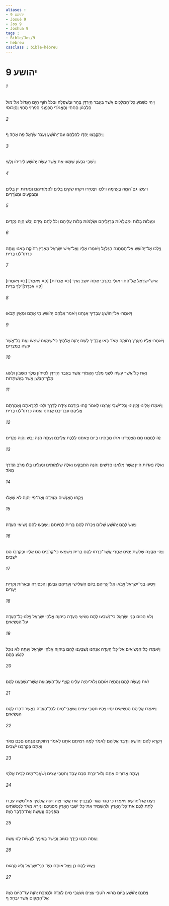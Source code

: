 ```yaml
---
aliases : 
- יהושע 9
- Josué 9
- Jos 9
- Joshua 9
tags : 
- Bible/Jos/9
- hébreu
cssclass : bible-hébreu
---
```


# יהושע 9

###### 1
וַיְהִי כִשְׁמֹעַ כָּל־הַמְּלָכִים אֲשֶׁר בְּעֵבֶר הַיַּרְדֵּן בָּהָר וּבַשְּׁפֵלָה וּבְכֹל חֹוף הַיָּם הַגָּדֹול אֶל־מוּל הַלְּבָנֹון הַחִתִּי וְהָאֱמֹרִי הַכְּנַעֲנִי הַפְּרִזִּי הַחִוִּי וְהַיְבוּסִי׃
###### 2
וַיִּתְקַבְּצוּ יַחְדָּו לְהִלָּחֵם עִם־יְהֹושֻׁעַ וְעִם־יִשְׂרָאֵל פֶּה אֶחָד׃ ף
###### 3
וְיֹשְׁבֵי גִבְעֹון שָׁמְעוּ אֵת אֲשֶׁר עָשָׂה יְהֹושֻׁעַ לִירִיחֹו וְלָעָי׃
###### 4
וַיַּעֲשׂוּ גַם־הֵמָּה בְּעָרְמָה וַיֵּלְכוּ וַיִּצְטַיָּרוּ וַיִּקְחוּ שַׂקִּים בָּלִים לַחֲמֹורֵיהֶם וְנֹאדֹות יַיִן בָּלִים וּמְבֻקָּעִים וּמְצֹרָרִים׃
###### 5
וּנְעָלֹות בָּלֹות וּמְטֻלָּאֹות בְּרַגְלֵיהֶם וּשְׂלָמֹות בָּלֹות עֲלֵיהֶם וְכֹל לֶחֶם צֵידָם יָבֵשׁ הָיָה נִקֻּדִים׃
###### 6
וַיֵּלְכוּ אֶל־יְהֹושֻׁעַ אֶל־הַמַּחֲנֶה הַגִּלְגָּל וַיֹּאמְרוּ אֵלָיו וְאֶל־אִישׁ יִשְׂרָאֵל מֵאֶרֶץ רְחֹוקָה בָּאנוּ וְעַתָּה כִּרְתוּ־לָנוּ בְרִית׃
###### 7
[כ= וַיֹּאמְרוּ] [ק= וַיֹּאמֶר] אִישׁ־יִשְׂרָאֵל אֶל־הַחִוִּי אוּלַי בְּקִרְבִּי אַתָּה יֹושֵׁב וְאֵיךְ [כ= אֶכְרֹות] [ק= אֶכְרָת]־לְךָ בְרִית׃
###### 8
וַיֹּאמְרוּ אֶל־יְהֹושֻׁעַ עֲבָדֶיךָ אֲנָחְנוּ וַיֹּאמֶר אֲלֵהֶם יְהֹושֻׁעַ מִי אַתֶּם וּמֵאַיִן תָּבֹאוּ׃
###### 9
וַיֹּאמְרוּ אֵלָיו מֵאֶרֶץ רְחֹוקָה מְאֹד בָּאוּ עֲבָדֶיךָ לְשֵׁם יְהוָה אֱלֹהֶיךָ כִּי־שָׁמַעְנוּ שָׁמְעֹו וְאֵת כָּל־אֲשֶׁר עָשָׂה בְּמִצְרָיִם׃
###### 10
וְאֵת כָּל־אֲשֶׁר עָשָׂה לִשְׁנֵי מַלְכֵי הָאֱמֹרִי אֲשֶׁר בְּעֵבֶר הַיַּרְדֵּן לְסִיחֹון מֶלֶךְ חֶשְׁבֹּון וּלְעֹוג מֶלֶךְ־הַבָּשָׁן אֲשֶׁר בְּעַשְׁתָּרֹות׃
###### 11
וַיֹּאמְרוּ אֵלֵינוּ זְקֵינֵינוּ וְכָל־יֹשְׁבֵי אַרְצֵנוּ לֵאמֹר קְחוּ בְיֶדְכֶם צֵידָה לַדֶּרֶךְ וּלְכוּ לִקְרָאתָם וַאֲמַרְתֶּם אֲלֵיהֶם עַבְדֵיכֶם אֲנַחְנוּ וְעַתָּה כִּרְתוּ־לָנוּ בְרִית׃
###### 12
זֶה לַחְמֵנוּ חָם הִצְטַיַּדְנוּ אֹתֹו מִבָּתֵּינוּ בְּיֹום צֵאתֵנוּ לָלֶכֶת אֲלֵיכֶם וְעַתָּה הִנֵּה יָבֵשׁ וְהָיָה נִקֻּדִים׃
###### 13
וְאֵלֶּה נֹאדֹות הַיַּיִן אֲשֶׁר מִלֵּאנוּ חֲדָשִׁים וְהִנֵּה הִתְבַּקָּעוּ וְאֵלֶּה שַׂלְמֹותֵינוּ וּנְעָלֵינוּ בָּלוּ מֵרֹב הַדֶּרֶךְ מְאֹד׃
###### 14
וַיִּקְחוּ הָאֲנָשִׁים מִצֵּידָם וְאֶת־פִּי יְהוָה לֹא שָׁאָלוּ׃
###### 15
וַיַּעַשׂ לָהֶם יְהֹושֻׁעַ שָׁלֹום וַיִּכְרֹת לָהֶם בְּרִית לְחַיֹּותָם וַיִּשָּׁבְעוּ לָהֶם נְשִׂיאֵי הָעֵדָה׃
###### 16
וַיְהִי מִקְצֵה שְׁלֹשֶׁת יָמִים אַחֲרֵי אֲשֶׁר־כָּרְתוּ לָהֶם בְּרִית וַיִּשְׁמְעוּ כִּי־קְרֹבִים הֵם אֵלָיו וּבְקִרְבֹּו הֵם יֹשְׁבִים׃
###### 17
וַיִּסְעוּ בְנֵי־יִשְׂרָאֵל וַיָּבֹאוּ אֶל־עָרֵיהֶם בַּיֹּום הַשְּׁלִישִׁי וְעָרֵיהֶם גִּבְעֹון וְהַכְּפִירָה וּבְאֵרֹות וְקִרְיַת יְעָרִים׃
###### 18
וְלֹא הִכּוּם בְּנֵי יִשְׂרָאֵל כִּי־נִשְׁבְּעוּ לָהֶם נְשִׂיאֵי הָעֵדָה בַּיהוָה אֱלֹהֵי יִשְׂרָאֵל וַיִּלֹּנוּ כָל־הָעֵדָה עַל־הַנְּשִׂיאִים׃
###### 19
וַיֹּאמְרוּ כָל־הַנְּשִׂיאִים אֶל־כָּל־הָעֵדָה אֲנַחְנוּ נִשְׁבַּעְנוּ לָהֶם בַּיהוָה אֱלֹהֵי יִשְׂרָאֵל וְעַתָּה לֹא נוּכַל לִנְגֹּעַ בָּהֶם׃
###### 20
זֹאת נַעֲשֶׂה לָהֶם וְהַחֲיֵה אֹותָם וְלֹא־יִהְיֶה עָלֵינוּ קֶצֶף עַל־הַשְּׁבוּעָה אֲשֶׁר־נִשְׁבַּעְנוּ לָהֶם׃
###### 21
וַיֹּאמְרוּ אֲלֵיהֶם הַנְּשִׂיאִים יִחְיוּ וַיִּהְיוּ חֹטְבֵי עֵצִים וְשֹׁאֲבֵי־מַיִם לְכָל־הָעֵדָה כַּאֲשֶׁר דִּבְּרוּ לָהֶם הַנְּשִׂיאִים׃
###### 22
וַיִּקְרָא לָהֶם יְהֹושֻׁעַ וַיְדַבֵּר אֲלֵיהֶם לֵאמֹר לָמָּה רִמִּיתֶם אֹתָנוּ לֵאמֹר רְחֹוקִים אֲנַחְנוּ םִכֶּם מְאֹד וְאַתֶּם בְּקִרְבֵּנוּ יֹשְׁבִים׃
###### 23
וְעַתָּה אֲרוּרִים אַתֶּם וְלֹא־יִכָּרֵת םִכֶּם עֶבֶד וְחֹטְבֵי עֵצִים וְשֹׁאֲבֵי־מַיִם לְבֵית אֱלֹהָי׃
###### 24
וַיַּעֲנוּ אֶת־יְהֹושֻׁעַ וַיֹּאמְרוּ כִּי הֻגֵּד הֻגַּד לַעֲבָדֶיךָ אֵת אֲשֶׁר צִוָּה יְהוָה אֱלֹהֶיךָ אֶת־מֹשֶׁה עַבְדֹּו לָתֵת לָכֶם אֶת־כָּל־הָאָרֶץ וּלְהַשְׁמִיד אֶת־כָּל־יֹשְׁבֵי הָאָרֶץ מִפְּנֵיכֶם וַנִּירָא מְאֹד לְנַפְשֹׁתֵינוּ מִפְּנֵיכֶם וַנַּעֲשֵׂה אֶת־הַדָּבָר הַזֶּה׃
###### 25
וְעַתָּה הִנְנוּ בְיָדֶךָ כַּטֹּוב וְכַיָּשָׁר בְּעֵינֶיךָ לַעֲשֹׂות לָנוּ עֲשֵׂה׃
###### 26
וַיַּעַשׂ לָהֶם כֵּן וַיַּצֵּל אֹותָם מִיַּד בְּנֵי־יִשְׂרָאֵל וְלֹא הֲרָגוּם׃
###### 27
וַיִּתְּנֵם יְהֹושֻׁעַ בַּיֹּום הַהוּא חֹטְבֵי עֵצִים וְשֹׁאֲבֵי מַיִם לָעֵדָה וּלְמִזְבַּח יְהוָה עַד־הַיֹּום הַזֶּה אֶל־הַמָּקֹום אֲשֶׁר יִבְחָר׃ ף
